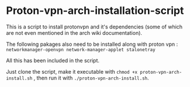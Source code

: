# Proton-vpn-arch-installation-script
This is a script to install protonvpn and it's dependencies (some of which are not even mentioned in the arch wiki documentation).

The following pakages also need to be installed along with proton vpn :
```networkmanager-openvpn network-manager-applet stalonetray```

All this has been included in the script.

Just clone the script, make it executable with ```chmod +x proton-vpn-arch-install.sh``` , then run it with ```./proton-vpn-arch-install.sh```.
